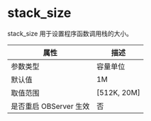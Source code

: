 stack_size 
===============================

stack_size 用于设置程序函数调用栈的大小。


|      **属性**      |    **描述**     |
|------------------|---------------|
| 参数类型             | 容量单位          |
| 默认值              | 1M            |
| 取值范围             | \[512K, 20M\] |
| 是否重启 OBServer 生效 | 否             |




